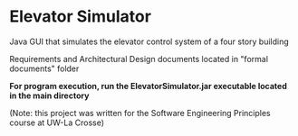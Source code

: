 # Elevator Simulator

Java GUI that simulates the elevator control system of a four story building

Requirements and Architectural Design documents located in "formal documents" folder

**For program execution, run the ElevatorSimulator.jar executable located in the main directory**

(Note: this project was written for the Software Engineering Principles course at UW-La Crosse)
